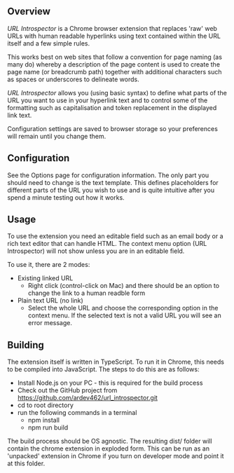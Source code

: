 ## Overview
*URL Introspector* is a Chrome browser extension that replaces 'raw' web URLs with human readable hyperlinks using text contained within the URL itself and a few simple rules.

This works best on web sites that follow a convention for page naming (as many do) whereby a description of the page content is used to create the page name (or breadcrumb path) together with additional characters such as spaces or underscores to delineate words.

*URL Introspector* allows you (using basic syntax) to define what parts of the URL you want to use in your hyperlink text and to control some of the formatting such as capitalisation and token replacement in the displayed link text.

Configuration settings are saved to browser storage so your preferences will remain until you change them.

## Configuration
See the Options page for configuration information. The only part you should need to change is the text template. This defines placeholders for different parts of the URL you wish to use and is quite intuitive after you spend a minute testing out how it works. 

## Usage
To use the extension you need an editable field such as an email body or a rich text editor that can handle HTML.
The context menu option (URL Introspector) will not show unless you are in an editable field.

To use it, there are 2 modes:
- Existing linked URL 
    - Right click (control-click on Mac) and there should be an option to change the link to a human readble form
- Plain text URL (no link)
    - Select the whole URL and choose the corresponding option in the context menu. If the selected text is not a valid URL you will see an error message.

## Building
The extension itself is written in TypeScript. To run it in Chrome, this needs to be compiled into JavaScript.
The steps to do this are as follows:
- Install Node.js on your PC - this is required for the build process
- Check out the GitHub project from https://github.com/ardev462/url_introspector.git
- cd to root directory
- run the following commands in a terminal 
  - npm install
  - npm run build

The build process should be OS agnostic. The resulting dist/ folder will contain the chrome extension in exploded form. This can be run as an 'unpacked' extension in Chrome if you turn on developer mode and point it at this folder.